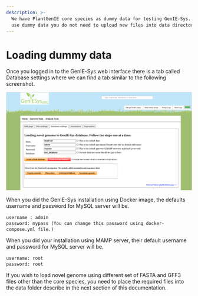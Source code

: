 ```yaml
---
description: >-
  We have PlantGenIE core species as dummy data for testing GenIE-Sys. If you
  use dummy data you do not need to upload new files into data directory.
---
```


# Loading dummy data

Once you logged in to the GenIE-Sys web interface there is a tab called Database settings where we can find a tab similar to the following screenshot.

![Database settings tab ](../.gitbook/assets/screenshot-2020-10-26-at-14.12.26.png)

When you did the GenIE-Sys installation using Docker image, the defaults username and password for MySQL server will be. 

```text
username : admin
password: mypass (You can change this password using docker-compose.yml file.)
```

When you did your installation using MAMP server, their default username and password for MySQL server will be.

```text
username: root
password: root
```

If you wish to load novel genome using different set of FASTA and  GFF3 files other than the core species, you need to place the required files into the data folder describe in the next section of this documentation.  


